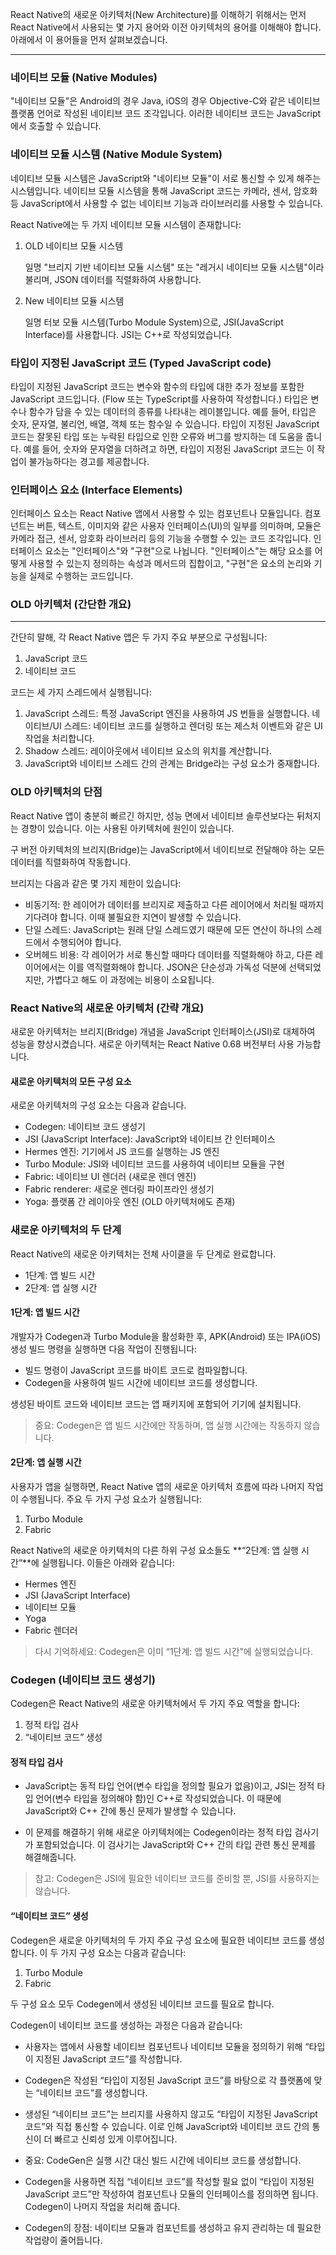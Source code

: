 React Native의 새로운 아키텍처(New Architecture)를 이해하기 위해서는 먼저 React Native에서 사용되는 몇 가지 용어와 이전 아키텍처의 용어를 이해해야 합니다. 아래에서 이 용어들을 먼저 살펴보겠습니다.

---

### 네이티브 모듈 (Native Modules)

"네이티브 모듈"은 Android의 경우 Java, iOS의 경우 Objective-C와 같은 네이티브 플랫폼 언어로 작성된 네이티브 코드 조각입니다. 이러한 네이티브 코드는 JavaScript에서 호출할 수 있습니다.

### 네이티브 모듈 시스템 (Native Module System)

네이티브 모듈 시스템은 JavaScript와 "네이티브 모듈"이 서로 통신할 수 있게 해주는 시스템입니다. 네이티브 모듈 시스템을 통해 JavaScript 코드는 카메라, 센서, 암호화 등 JavaScript에서 사용할 수 없는 네이티브 기능과 라이브러리를 사용할 수 있습니다.

React Native에는 두 가지 네이티브 모듈 시스템이 존재합니다:

1. OLD 네이티브 모듈 시스템

   일명 "브리지 기반 네이티브 모듈 시스템" 또는 "레거시 네이티브 모듈 시스템"이라 불리며, JSON 데이터를 직렬화하여 사용합니다.

2. New 네이티브 모듈 시스템

   일명 터보 모듈 시스템(Turbo Module System)으로, JSI(JavaScript Interface)를 사용합니다. JSI는 C++로 작성되었습니다.

### 타입이 지정된 JavaScript 코드 (Typed JavaScript code)

타입이 지정된 JavaScript 코드는 변수와 함수의 타입에 대한 추가 정보를 포함한 JavaScript 코드입니다. (Flow 또는 TypeScript를 사용하여 작성합니다.) 타입은 변수나 함수가 담을 수 있는 데이터의 종류를 나타내는 레이블입니다. 예를 들어, 타입은 숫자, 문자열, 불리언, 배열, 객체 또는 함수일 수 있습니다. 타입이 지정된 JavaScript 코드는 잘못된 타입 또는 누락된 타입으로 인한 오류와 버그를 방지하는 데 도움을 줍니다. 예를 들어, 숫자와 문자열을 더하려고 하면, 타입이 지정된 JavaScript 코드는 이 작업이 불가능하다는 경고를 제공합니다.

### 인터페이스 요소 (Interface Elements)

인터페이스 요소는 React Native 앱에서 사용할 수 있는 컴포넌트나 모듈입니다. 컴포넌트는 버튼, 텍스트, 이미지와 같은 사용자 인터페이스(UI)의 일부를 의미하며, 모듈은 카메라 접근, 센서, 암호화 라이브러리 등의 기능을 수행할 수 있는 코드 조각입니다. 인터페이스 요소는 "인터페이스"와 "구현"으로 나뉩니다. "인터페이스"는 해당 요소를 어떻게 사용할 수 있는지 정의하는 속성과 메서드의 집합이고, "구현"은 요소의 논리와 기능을 실제로 수행하는 코드입니다.

### OLD 아키텍처 (간단한 개요)

---

간단히 말해, 각 React Native 앱은 두 가지 주요 부분으로 구성됩니다:

1. JavaScript 코드
2. 네이티브 코드

코드는 세 가지 스레드에서 실행됩니다:

1. JavaScript 스레드: 특정 JavaScript 엔진을 사용하여 JS 번들을 실행합니다.
   네이티브/UI 스레드: 네이티브 코드를 실행하고 렌더링 또는 제스처 이벤트와 같은 UI 작업을 처리합니다.
2. Shadow 스레드: 레이아웃에서 네이티브 요소의 위치를 계산합니다.
3. JavaScript와 네이티브 스레드 간의 관계는 Bridge라는 구성 요소가 중재합니다.

### OLD 아키텍처의 단점

React Native 앱이 충분히 빠르긴 하지만, 성능 면에서 네이티브 솔루션보다는 뒤처지는 경향이 있습니다. 이는 사용된 아키텍처에 원인이 있습니다.

구 버전 아키텍처의 브리지(Bridge)는 JavaScript에서 네이티브로 전달해야 하는 모든 데이터를 직렬화하여 작동합니다.

브리지는 다음과 같은 몇 가지 제한이 있습니다:

- 비동기적: 한 레이어가 데이터를 브리지로 제출하고 다른 레이어에서 처리될 때까지 기다려야 합니다. 이때 불필요한 지연이 발생할 수 있습니다.
- 단일 스레드: JavaScript는 원래 단일 스레드였기 때문에 모든 연산이 하나의 스레드에서 수행되어야 합니다.
- 오버헤드 비용: 각 레이어가 서로 통신할 때마다 데이터를 직렬화해야 하고, 다른 레이어에서는 이를 역직렬화해야 합니다. JSON은 단순성과 가독성 덕분에 선택되었지만, 가볍다고 해도 이 과정에는 비용이 소요됩니다.

### React Native의 새로운 아키텍처 (간략 개요)

새로운 아키텍처는 브리지(Bridge) 개념을 JavaScript 인터페이스(JSI)로 대체하여 성능을 향상시켰습니다. 새로운 아키텍처는 React Native 0.68 버전부터 사용 가능합니다.

#### 새로운 아키텍처의 모든 구성 요소

새로운 아키텍처의 구성 요소는 다음과 같습니다.

- Codegen: 네이티브 코드 생성기
- JSI (JavaScript Interface): JavaScript와 네이티브 간 인터페이스
- Hermes 엔진: 기기에서 JS 코드를 실행하는 JS 엔진
- Turbo Module: JSI와 네이티브 코드를 사용하여 네이티브 모듈을 구현
- Fabric: 네이티브 UI 렌더러 (새로운 렌더 엔진)
- Fabric renderer: 새로운 렌더링 파이프라인 생성기
- Yoga: 플랫폼 간 레이아웃 엔진 (OLD 아키텍처에도 존재)

### 새로운 아키텍처의 두 단계

React Native의 새로운 아키텍처는 전체 사이클을 두 단계로 완료합니다.

- 1단계: 앱 빌드 시간
- 2단계: 앱 실행 시간

#### 1단계: 앱 빌드 시간

개발자가 Codegen과 Turbo Module을 활성화한 후, APK(Android) 또는 IPA(iOS) 생성 빌드 명령을 실행하면 다음 작업이 진행됩니다:

- 빌드 명령이 JavaScript 코드를 바이트 코드로 컴파일합니다.
- Codegen을 사용하여 빌드 시간에 네이티브 코드를 생성합니다.

생성된 바이트 코드와 네이티브 코드는 앱 패키지에 포함되어 기기에 설치됩니다.

> 중요: Codegen은 앱 빌드 시간에만 작동하며, 앱 실행 시간에는 작동하지 않습니다.

#### 2단계: 앱 실행 시간

사용자가 앱을 실행하면, React Native 앱의 새로운 아키텍처 흐름에 따라 나머지 작업이 수행됩니다. 주요 두 가지 구성 요소가 실행됩니다:

1. Turbo Module
2. Fabric

React Native의 새로운 아키텍처의 다른 하위 구성 요소들도 **“2단계: 앱 실행 시간”**에 실행됩니다. 이들은 아래와 같습니다:

- Hermes 엔진
- JSI (JavaScript Interface)
- 네이티브 모듈
- Yoga
- Fabric 렌더러

> 다시 기억하세요: Codegen은 이미 “1단계: 앱 빌드 시간”에 실행되었습니다.

### Codegen (네이티브 코드 생성기)

Codegen은 React Native의 새로운 아키텍처에서 두 가지 주요 역할을 합니다:

1. 정적 타입 검사
2. “네이티브 코드” 생성

#### 정적 타입 검사

- JavaScript는 동적 타입 언어(변수 타입을 정의할 필요가 없음)이고, JSI는 정적 타입 언어(변수 타입을 정의해야 함)인 C++로 작성되었습니다. 이 때문에 JavaScript와 C++ 간에 통신 문제가 발생할 수 있습니다.

- 이 문제를 해결하기 위해 새로운 아키텍처에는 Codegen이라는 정적 타입 검사기가 포함되었습니다. 이 검사기는 JavaScript와 C++ 간의 타입 관련 통신 문제를 해결해줍니다.

> 참고: Codegen은 JSI에 필요한 네이티브 코드를 준비할 뿐, JSI를 사용하지는 않습니다.

#### “네이티브 코드” 생성

Codegen은 새로운 아키텍처의 두 가지 주요 구성 요소에 필요한 네이티브 코드를 생성합니다. 이 두 가지 구성 요소는 다음과 같습니다:

1. Turbo Module
2. Fabric

두 구성 요소 모두 Codegen에서 생성된 네이티브 코드를 필요로 합니다.

Codegen이 네이티브 코드를 생성하는 과정은 다음과 같습니다:

- 사용자는 앱에서 사용할 네이티브 컴포넌트나 네이티브 모듈을 정의하기 위해 “타입이 지정된 JavaScript 코드”를 작성합니다.
- Codegen은 작성된 “타입이 지정된 JavaScript 코드”를 바탕으로 각 플랫폼에 맞는 “네이티브 코드”를 생성합니다.
- 생성된 “네이티브 코드”는 브리지를 사용하지 않고도 “타입이 지정된 JavaScript 코드”와 직접 통신할 수 있습니다. 이로 인해 JavaScript와 네이티브 코드 간의 통신이 더 빠르고 신뢰성 있게 이루어집니다.
- 중요: CodeGen은 실행 시간 대신 빌드 시간에 네이티브 코드를 생성합니다.

- Codegen을 사용하면 직접 “네이티브 코드”를 작성할 필요 없이 “타입이 지정된 JavaScript 코드”만 작성하여 컴포넌트나 모듈의 인터페이스를 정의하면 됩니다. Codegen이 나머지 작업을 처리해 줍니다.

- Codegen의 장점: 네이티브 모듈과 컴포넌트를 생성하고 유지 관리하는 데 필요한 작업량이 줄어듭니다.
